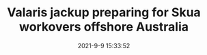 ---
"title": "Valaris jackup preparing for Skua workovers offshore Australia"
"date": "2021-9-9 15:33:52"
"feed_name": "OFFSHOREMAG"
"feed_website": "https://www.offshore-mag.com/"
"feed_rss": "https://www.offshore-mag.com/__rss/website-scheduled-content.xml?input=%7B%22sectionAlias%22%3A%22home%22%7D"
"link": "https://www.offshore-mag.com/regional-reports/australia-new-zealand/article/14210036/valaris-jackup-preparing-for-skua-workovers-offshore-australia"
"file": "_posts/2021-9-9-15-33-52_OFFSHOREMAG_acd0e2bfed0b9c5a0f5c1927de32fe46523e5748.md"
"accident": "0"
"drilling": "0"
"dead": "0"
"injured": "0"
---